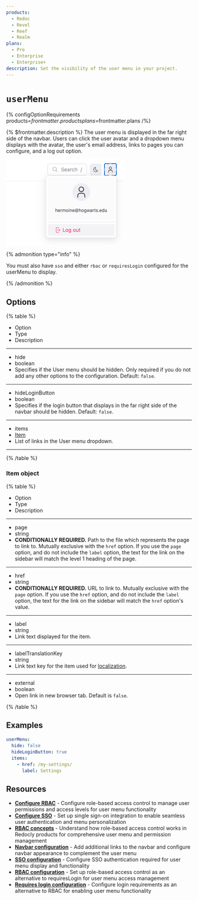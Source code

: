 ```yaml
---
products:
  - Redoc
  - Revel
  - Reef
  - Realm
plans:
  - Pro
  - Enterprise
  - Enterprise+
description: Set the visibility of the user menu in your project.
---
```

# `userMenu`

{% configOptionRequirements products=$frontmatter.products plans=$frontmatter.plans /%}

{% $frontmatter.description %}
The user menu is displayed in the far right side of the navbar.
Users can click the user avatar and a dropdown menu displays with the avatar, the user's email address, links to pages you can configure, and a log out option.

![Screenshot of the user menu with the dropdown displayed](./images/user-menu.png)

{% admonition type="info" %}

You must also have `sso` and either `rbac` or `requiresLogin` configured for the userMenu to display.

{% /admonition %}

## Options

{% table %}

- Option
- Type
- Description

---

- hide
- boolean
- Specifies if the User menu should be hidden.
  Only required if you do not add any other options to the configuration.
  Default: `false`.

---

- hideLoginButton
- boolean
- Specifies if the login button that displays in the far right side of the navbar should be hidden.
  Default: `false`.

---

- items
- [Item](#item-object)
- List of links in the User menu dropdown.

---

{% /table %}


### Item object

{% table %}

- Option
- Type
- Description

---

- page
- string
- **CONDITIONALLY REQUIRED.** Path to the file which represents the page to link to.
  Mutually exclusive with the `href` option.
  If you use the `page` option, and do not include the `label` option, the text for the link on the sidebar will match the level 1 heading of the page.

---

- href
- string
- **CONDITIONALLY REQUIRED.** URL to link to.
  Mutually exclusive with the `page` option.
  If you use the `href` option, and do not include the `label` option, the text for the link on the sidebar will match the `href` option's value.

---

- label
- string
- Link text displayed for the item.

---

- labelTranslationKey
- string
- Link text key for the item used for [localization](./l10n.md).

---

- external
- boolean
- Open link in new browser tab.
  Default is `false`.

{% /table %}

## Examples

```yaml
userMenu:
  hide: false
  hideLoginButton: true
  items:
    - href: /my-settings/
      label: Settings
```

## Resources

- **[Configure RBAC](../access/index.md)** - Configure role-based access control to manage user permissions and access levels for user menu functionality
- **[Configure SSO](../reunite/organization/sso/configure-sso.md)** - Set up single sign-on integration to enable seamless user authentication and menu personalization
- **[RBAC concepts](../access/rbac.md)** - Understand how role-based access control works in Redocly products for comprehensive user menu and permission management
- **[Navbar configuration](./navbar.md)** - Add additional links to the navbar and configure navbar appearance to complement the user menu
- **[SSO configuration](./sso.md)** - Configure SSO authentication required for user menu display and functionality
- **[RBAC configuration](./rbac.md)** - Set up role-based access control as an alternative to requiresLogin for user menu access management
- **[Requires login configuration](./requires-login.md)** - Configure login requirements as an alternative to RBAC for enabling user menu functionality